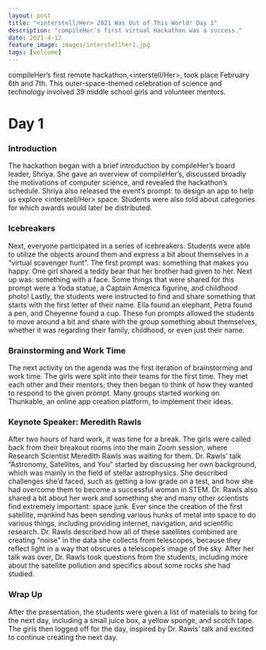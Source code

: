 ```yaml
---
layout: post
title: "<interstell/Her> 2021 Was Out of This World! Day 1"
description: "compileHer's first virtual Hackathon was a success."
date: 2021-4-12
feature_image: images/interstellher1.jpg
tags: [welcome]
---
```


compileHer’s first remote hackathon,<interstell/Her>, took place February 6th and 7th. This outer-space-themed celebration of science and technology involved 39 middle school girls and volunteer mentors.

# Day 1

### Introduction
The hackathon began with a brief introduction by compileHer’s board leader, Shriya. She gave an overview of compileHer’s, discussed broadly the motivations of computer science, and revealed the hackathon’s schedule. Shriya also released the event’s prompt: to design an app to help us explore <interstell/Her> space. Students were also told about categories for which awards would later be distributed.

### Icebreakers
Next, everyone participated in a series of icebreakers. Students were able to utilize the objects around them and express a bit about themselves in a “virtual scavenger hunt”. The first prompt was: something that makes you happy. One girl shared a teddy bear that her brother had given to her. Next up was: something with a face. Some things that were shared for this prompt were a Yoda statue, a Captain America figurine, and childhood photo! Lastly, the students were instructed to find and share something that starts with the first letter of their name. Ella found an elephant, Petra found a pen, and Cheyenne found a cup. These fun prompts allowed the students to move around a bit and share with the group something about themselves, whether it was regarding their family, childhood, or even just their name.

### Brainstorming and Work Time
The next activity on the agenda was the first iteration of brainstorming and work time. The girls were split into their teams for the first time. They met each other and their mentors; they then began to think of how they wanted to respond to the given prompt. Many groups started working on Thunkable, an online app creation platform, to implement their ideas.

### Keynote Speaker: Meredith Rawls
After two hours of hard work, it was time for a break. The girls were called back from their breakout rooms into the main Zoom session, where Research Scientist Meredith Rawls was waiting for them. Dr. Rawls’ talk “Astronomy, Satellites, and You” started by discussing her own background, which was mainly in the field of stellar astrophysics. She described challenges she’d faced, such as getting a low grade on a test, and how she had overcome them to become a successful woman in STEM. Dr. Rawls also shared a bit about her work and something she and many other scientists find extremely important: space junk. Ever since the creation of the first satellite, mankind has been sending various hunks of metal into space to do various things, including providing internet, navigation, and scientific research. Dr. Rawls described how all of these satellites combined are creating “noise” in the data she collects from telescopes, because they reflect light in a way that obscures a telescope’s image of the sky. After her talk was over, Dr. Rawls took questions from the students, including more about the satellite pollution and specifics about some rocks she had studied. 

### Wrap Up
After the presentation, the students were given a list of materials to bring for the next day, including a small juice box, a yellow sponge, and scotch tape. The girls then logged off for the day, inspired by Dr. Rawls’ talk and excited to continue creating the next day.
